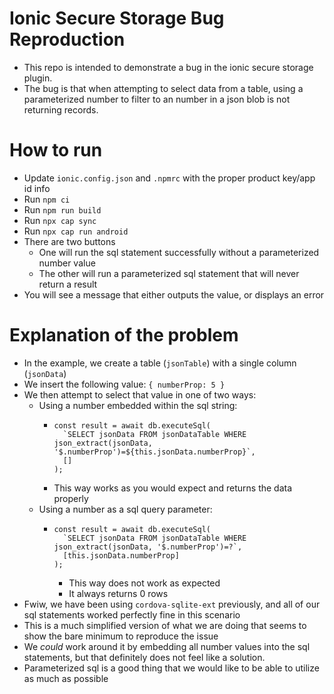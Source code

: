 # Ionic Secure Storage Bug Reproduction
- This repo is intended to demonstrate a bug in the ionic secure storage plugin.
- The bug is that when attempting to select data from a table, using a parameterized number to filter to an number in a json blob is not returning records.

# How to run
- Update `ionic.config.json` and `.npmrc` with the proper product key/app id info
- Run `npm ci`
- Run `npm run build`
- Run `npx cap sync`
- Run `npx cap run android`
- There are two buttons
  - One will run the sql statement successfully without a parameterized number value
  - The other will run a parameterized sql statement that will never return a result
- You will see a message that either outputs the value, or displays an error

# Explanation of the problem
- In the example, we create a table (`jsonTable`) with a single column (`jsonData`)
- We insert the following value: `{ numberProp: 5 }`
- We then attempt to select that value in one of two ways:
  - Using a number embedded within the sql string:
    - ```
      const result = await db.executeSql(
        `SELECT jsonData FROM jsonDataTable WHERE json_extract(jsonData, '$.numberProp')=${this.jsonData.numberProp}`,
        []
      );
      ```
    - This way works as you would expect and returns the data properly
  - Using a number as a sql query parameter:
    - ```
      const result = await db.executeSql(
        `SELECT jsonData FROM jsonDataTable WHERE json_extract(jsonData, '$.numberProp')=?`,
        [this.jsonData.numberProp]
      );
      ```
      - This way does not work as expected
      - It always returns 0 rows
- Fwiw, we have been using `cordova-sqlite-ext` previously, and all of our sql statements worked perfectly fine in this scenario
- This is a much simplified version of what we are doing that seems to show the bare minimum to reproduce the issue
- We *could* work around it by embedding all number values into the sql statements, but that definitely does not feel like a solution.
- Parameterized sql is a good thing that we would like to be able to utilize as much as possible
